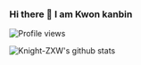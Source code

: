 ### Hi there 👋 I am Kwon kanbin
![Profile views](https://gpvc.arturio.dev/kwonkangbin)

![Knight-ZXW's github stats](https://github-readme-stats.vercel.app/api?username=kwonkangbin&show_icons=true)
<!--
**TheBotBox/TheBotBox** is a ✨ _special_ ✨ repository because its `README.md` (this file) appears on your GitHub profile.

Here are some ideas to get you started:

- 🔭 I’m currently working on ...
- 🌱 I’m currently learning ...
- 👯 I’m looking to collaborate on ...
- 🤔 I’m looking for help with ...
- 💬 Ask me about ...
- 📫 How to reach me: ...
- 😄 Pronouns: ...
- ⚡ Fun fact: ...
-->
